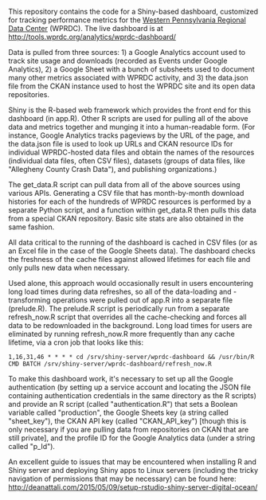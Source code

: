 This repository contains the code for a Shiny-based dashboard, customized for tracking performance metrics for the [Western Pennsylvania Regional Data Center](https://www.wprdc.org) (WPRDC). The live dashboard is at http://tools.wprdc.org/analytics/wprdc-dashboard/

Data is pulled from three sources: 1) a Google Analytics account used to track site usage and downloads (recorded as Events under Google Analytics), 2) a Google Sheet with a bunch of subsheets used to document many other metrics associated with WPRDC activity, and 3) the data.json file from the CKAN instance used to host the WPRDC site and its open data repositories.

Shiny is the R-based web framework which provides the front end for this dashboard (in app.R). Other R scripts are used for pulling all of the above data and metrics together and munging it into a human-readable form. (For instance, Google Analytics tracks pageviews by the URL of the page, and the data.json file is used to look up URLs and CKAN resource IDs for individual WPRDC-hosted data files and obtain the names of the resources (individual data files, often CSV files), datasets (groups of data files, like "Allegheny County Crash Data"), and publishing organizations.)

The get_data.R script can pull data from all of the above sources using various APIs. Generating a CSV file that has month-by-month download histories for each of the hundreds of WPRDC resources is performed by a separate Python script, and a function within get_data.R then pulls this data from a special CKAN repository. Basic site stats are also obtained in the same fashion.

All data critical to the running of the dashboard is cached in CSV files (or as an Excel file in the case of the Google Sheets data). The dashboard checks the freshness of the cache files against allowed lifetimes for each file and only pulls new data when necessary.

Used alone, this approach would occasionally result in users encountering long load times during data refreshes, so all of the data-loading and -transforming operations were pulled out of app.R into a separate file (prelude.R). The prelude.R script is periodically run from a separate refresh_now.R script that overrides all the cache-checking and forces all data to be redownloaded in the background. Long load times for users are eliminated by running refresh_now.R more frequently than any cache lifetime, via a cron job that looks like this:

```
1,16,31,46 * * * * cd /srv/shiny-server/wprdc-dashboard && /usr/bin/R CMD BATCH /srv/shiny-server/wprdc-dashboard/refresh_now.R
```

To make this dashboard work, it's necessary to set up all the Google authentication (by setting up a service account and locating the JSON file containing authentication credentials in the same directory as the R scripts) and provide an R script (called "authentication.R") that sets a Boolean variable called "production", the Google Sheets key (a string called "sheet_key"), the CKAN API key (called "CKAN_API_key") [though this is only necessary if you are pulling data from repositories on CKAN that are still private], and the profile ID for the Google Analytics data (under a string called "p_Id").

An excellent guide to issues that may be encountered when installing R and Shiny server and deploying Shiny apps to Linux servers (including the tricky navigation of permissions that may be necessary) can be found here: http://deanattali.com/2015/05/09/setup-rstudio-shiny-server-digital-ocean/
